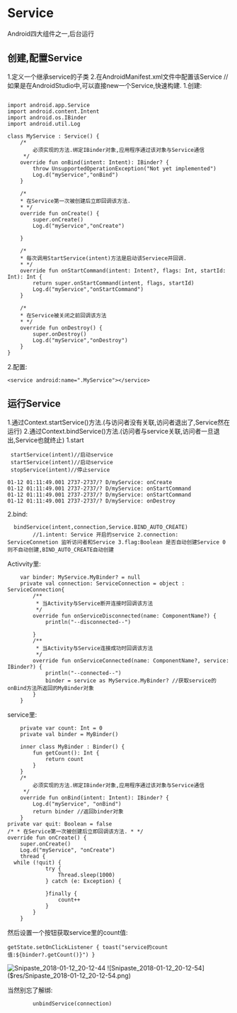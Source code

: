 Service
===
Android四大组件之一,后台运行
## 创建,配置Service
1.定义一个继承service的子类
2.在AndroidManifest.xml文件中配置该Service
//如果是在AndroidStudio中,可以直接new一个Service,快速构建.
1.创建:
```

import android.app.Service
import android.content.Intent
import android.os.IBinder
import android.util.Log

class MyService : Service() {
    /*
        必须实现的方法.绑定IBinder对象,应用程序通过该对象与Service通信
     */
    override fun onBind(intent: Intent): IBinder? {
        throw UnsupportedOperationException("Not yet implemented")
        Log.d("myService","onBind")
    }

    /*
    * 在Service第一次被创建后立即回调该方法.
    * */
    override fun onCreate() {
        super.onCreate()
        Log.d("myService","onCreate")

    }

    /*
    * 每次调用StartService(intent)方法是启动该Serviece并回调.
    * */
    override fun onStartCommand(intent: Intent?, flags: Int, startId: Int): Int {
        return super.onStartCommand(intent, flags, startId)
        Log.d("myService","onStartCommand")
    }

    /*
    * 在Service被关闭之前回调该方法
    * */
    override fun onDestroy() {
        super.onDestroy()
        Log.d("myService","onDestroy")
    }
}

```
2.配置:
```
<service android:name=".MyService"></service>
```
## 运行Service
1.通过Context.startService()方法.(与访问者没有关联,访问者退出了,Service然在运行)
2.通过Context.bindService()方法.(访问者与service关联,访问者一旦退出,Service也就终止)
1.start
```
 startService(intent)//启动service
 startService(intent)//启动service
 stopService(intent)//停止service
```
```
01-12 01:11:49.001 2737-2737/? D/myService: onCreate
01-12 01:11:49.001 2737-2737/? D/myService: onStartCommand
01-12 01:11:49.001 2737-2737/? D/myService: onStartCommand
01-12 01:11:49.001 2737-2737/? D/myService: onDestroy
```
2.bind:
```
  bindService(intent,connection,Service.BIND_AUTO_CREATE)
        //1.intent: Service 开启的service 2.connection: ServiceConnetion 监听访问者和Service 3.flag:Boolean 是否自动创建Service 0 则不自动创建,BIND_AUTO_CREATE自动创建
```
Activvity里:
```
    var binder: MyService.MyBinder? = null
    private val connection: ServiceConnection = object : ServiceConnection{
        /**
         * 当Activity与Service断开连接时回调该方法
         */
        override fun onServiceDisconnected(name: ComponentName?) {
            println("--disconnected--")

        }
        /**
         * 当Activity与Service连接成功时回调该方法
         */
        override fun onServiceConnected(name: ComponentName?, service: IBinder?) {
            println("--connected--")
            binder = service as MyService.MyBinder? //获取service的onBind方法所返回的MyBinder对象
        }
    }
```
service里:
```
    private var count: Int = 0
    private val binder = MyBinder()

    inner class MyBinder : Binder() {
        fun getCount(): Int {
            return count
        }
    }
    /*
        必须实现的方法.绑定IBinder对象,应用程序通过该对象与Service通信
     */
    override fun onBind(intent: Intent): IBinder? {
        Log.d("myService", "onBind")
        return binder //返回binder对象
    }
private var quit: Boolean = false 
/* * 在Service第一次被创建后立即回调该方法. * */ 
override fun onCreate() {
    super.onCreate()
    Log.d("myService", "onCreate")
    thread {
  while (!quit) {
            try {
                Thread.sleep(1000)
            } catch (e: Exception) {

            }finally {
                count++
            }
        }
    }
```
然后设置一个按钮获取service里的count值:
```
getState.setOnClickListener { toast("service的count值:${binder?.getCount()}") }

```

![Snipaste_2018-01-12_20-12-44]($res/Snipaste_2018-01-12_20-12-44.png)
![Snipaste_2018-01-12_20-12-54]($res/Snipaste_2018-01-12_20-12-54.png)

当然别忘了解绑:
```
        unbindService(connection)

```






